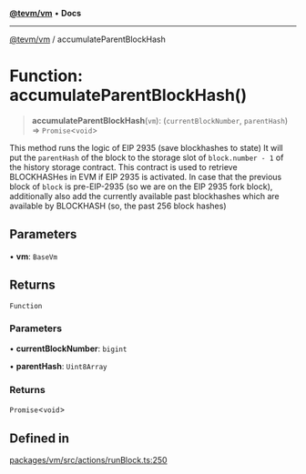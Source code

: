 [**@tevm/vm**](../README.md) • **Docs**

***

[@tevm/vm](../globals.md) / accumulateParentBlockHash

# Function: accumulateParentBlockHash()

> **accumulateParentBlockHash**(`vm`): (`currentBlockNumber`, `parentHash`) => `Promise`\<`void`\>

This method runs the logic of EIP 2935 (save blockhashes to state)
It will put the `parentHash` of the block to the storage slot of `block.number - 1` of the history storage contract.
This contract is used to retrieve BLOCKHASHes in EVM if EIP 2935 is activated.
In case that the previous block of `block` is pre-EIP-2935 (so we are on the EIP 2935 fork block), additionally
also add the currently available past blockhashes which are available by BLOCKHASH (so, the past 256 block hashes)

## Parameters

• **vm**: `BaseVm`

## Returns

`Function`

### Parameters

• **currentBlockNumber**: `bigint`

• **parentHash**: `Uint8Array`

### Returns

`Promise`\<`void`\>

## Defined in

[packages/vm/src/actions/runBlock.ts:250](https://github.com/evmts/tevm-monorepo/blob/main/packages/vm/src/actions/runBlock.ts#L250)
